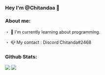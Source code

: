 ### Hey I'm @Chitandaa 👋
### About me:

・ 🌱 I'm currently learning about programming.

・ 📪 My contact : Discord Chitanda#2468

### Github Stats:
<img src="https://github-readme-stats.vercel.app/api?username=chitandaa&&show_icons=true&title_color=bb2acf&icon_color=f0c91d&text_color=daf7dc&bg_color=000000">
<img src="https://github-readme-stats.vercel.app/api/top-langs/?username=chitandaa&&langs_count=8&show_icons=true&title_color=4fadff&icon_color=f0c91d&text_color=daf7dc&bg_color=050000">
